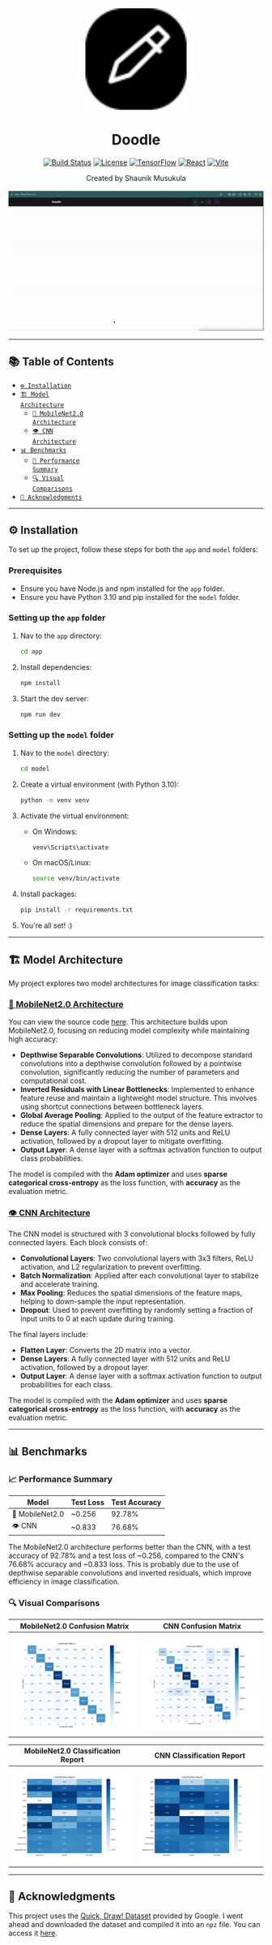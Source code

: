 <div align="center">
  <img src="assets/logo.svg" width="200" alt="Doodle Logo"/>
  <h1>Doodle</h1>
  
  [![Build Status](https://img.shields.io/badge/build-passing-brightgreen)](https://github.com/shaunikm/doodle)
  [![License](https://img.shields.io/badge/license-MIT-blue)](LICENSE)
  [![TensorFlow](https://img.shields.io/badge/tensorflow-2.10-yellow)](https://tensorflow.org)
  [![React](https://img.shields.io/badge/react-%5E18.0.0-blue?logo=react)](https://reactjs.org/)
  [![Vite](https://img.shields.io/badge/vite-%5E5.0.0-646CFF?logo=vite)](https://vitejs.dev/)
</div>

<div align="center">Created by Shaunik Musukula</div>
<br>
<div align="center">
  <img src="assets/demos/doodle_demo_windmill.gif" alt="Doodle Demo"/>
</div>


---

## 📚 Table of Contents
- [<code>⚙️ Installation</code>](#-installation)
- [<code>🏗️ Model Architecture</code>](#-model-architecture)
  - [<code>🧠 MobileNet2.0 Architecture</code>](#-mobilenet20-architecture)
  - [<code>👁️ CNN Architecture</code>](#-cnn-architecture)
- [<code>📊 Benchmarks</code>](#-benchmarks)
  - [<code>🚀 Performance Summary</code>](#-performance-summary)
  - [<code>🔍 Visual Comparisons</code>](#-visual-comparisons)
- [<code>🙏 Acknowledgments</code>](#-acknowledgments)

---

## ⚙️ Installation

To set up the project, follow these steps for both the `app` and `model` folders:

### Prerequisites

- Ensure you have Node.js and npm installed for the `app` folder.
- Ensure you have Python 3.10 and pip installed for the `model` folder.

### Setting up the `app` folder

1. Nav to the `app` directory:
   ```bash
   cd app
   ```

2. Install dependencies:
   ```bash
   npm install
   ```

3. Start the dev server:
   ```bash
   npm run dev
   ```

### Setting up the `model` folder

1. Nav to the `model` directory:
   ```bash
   cd model
   ```

2. Create a virtual environment (with Python 3.10):
   ```bash
   python -m venv venv
   ```

3. Activate the virtual environment:

   - On Windows:
     ```bash
     venv\Scripts\activate
     ```

   - On macOS/Linux:
     ```bash
     source venv/bin/activate
     ```

4. Install packages:
   ```bash
   pip install -r requirements.txt
   ```

5. You're all set! :)

---

## 🏗️ Model Architecture

My project explores two model architectures for image classification tasks:

### [🧠 MobileNet2.0 Architecture](model/model/model.keras)
You can view the source code [here](model/model.py). This architecture builds upon MobileNet2.0, focusing on reducing model complexity while maintaining high accuracy:

- **Depthwise Separable Convolutions**: Utilized to decompose standard convolutions into a depthwise convolution followed by a pointwise convolution, significantly reducing the number of parameters and computational cost.
- **Inverted Residuals with Linear Bottlenecks**: Implemented to enhance feature reuse and maintain a lightweight model structure. This involves using shortcut connections between bottleneck layers.
- **Global Average Pooling**: Applied to the output of the feature extractor to reduce the spatial dimensions and prepare for the dense layers.
- **Dense Layers**: A fully connected layer with 512 units and ReLU activation, followed by a dropout layer to mitigate overfitting.
- **Output Layer**: A dense layer with a softmax activation function to output class probabilities.

The model is compiled with the **Adam optimizer** and uses **sparse categorical cross-entropy** as the loss function, with **accuracy** as the evaluation metric.

### [👁️ CNN Architecture](model/model/cnn.keras)
The CNN model is structured with 3 convolutional blocks followed by fully connected layers. Each block consists of:

- **Convolutional Layers**: Two convolutional layers with 3x3 filters, ReLU activation, and L2 regularization to prevent overfitting.
- **Batch Normalization**: Applied after each convolutional layer to stabilize and accelerate training.
- **Max Pooling**: Reduces the spatial dimensions of the feature maps, helping to down-sample the input representation.
- **Dropout**: Used to prevent overfitting by randomly setting a fraction of input units to 0 at each update during training.

The final layers include:

- **Flatten Layer**: Converts the 2D matrix into a vector.
- **Dense Layers**: A fully connected layer with 512 units and ReLU activation, followed by a dropout layer.
- **Output Layer**: A dense layer with a softmax activation function to output probabilities for each class.

The model is compiled with the **Adam optimizer** and uses **sparse categorical cross-entropy** as the loss function, with **accuracy** as the evaluation metric.

---

## 📊 Benchmarks

### 📈 Performance Summary

| Model                | Test Loss | Test Accuracy |
|----------------------|-----------|---------------|
| 🧠 MobileNet2.0         | ~0.256     | 92.78%        |
| 👁️ CNN                  | ~0.833     | 76.68%        |

The MobileNet2.0 architecture performs better than the CNN, with a test accuracy of 92.78% and a test loss of ~0.256, compared to the CNN's 76.68% accuracy and ~0.833 loss. This is probably due to the use of depthwise separable convolutions and inverted residuals, which improve efficiency in image classification.

### 🔍 Visual Comparisons

| MobileNet2.0 Confusion Matrix | CNN Confusion Matrix |
|-------------------------------|----------------------|
| ![MobileNet2.0 Confusion Matrix](assets/mobilenet2.0_benchmarks/confusion_matrix.png) | ![CNN Confusion Matrix](assets/cnn_benchmarks/confusion_matrix.png) |

| MobileNet2.0 Classification Report | CNN Classification Report |
|------------------------------------|---------------------------|
| ![MobileNet2.0 Classification Report](assets/mobilenet2.0_benchmarks/classification_report.png) | ![CNN Classification Report](assets/cnn_benchmarks/classification_report.png) |

---

## 🙏 Acknowledgments

This project uses the [Quick, Draw! Dataset](https://quickdraw.withgoogle.com/data) provided by Google. I went ahead and downloaded the dataset and compiled it into an `npz` file. You can access it [here](https://drive.google.com/drive/folders/1eCo87_mNv0MAS-3zTeKbxPg8cCcrVFNH).
